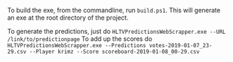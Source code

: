 To build the exe, from the commandline, run `build.ps1`. 
This will generate an exe at the root directory of the project. 

To generate the predictions, just do `HLTVPredictionsWebScrapper.exe --URL /link/to/predictionpage` 
To add up the scores do `HLTVPredictionsWebScrapper.exe --Predictions votes-2019-01-07_23-29.csv --Player krimz --Score scoreboard-2019-01-08_00-29.csv`